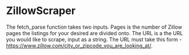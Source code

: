 # ZillowScraper
The fetch_parse function takes two inputs. Pages is the number of Zillow pages the listings for your desired are divided onto. The URL is a the URL you would like to scrape, input as a string. The URL must take this form - https://www.zillow.com/city_or_zipcode_you_are_looking_at/.
